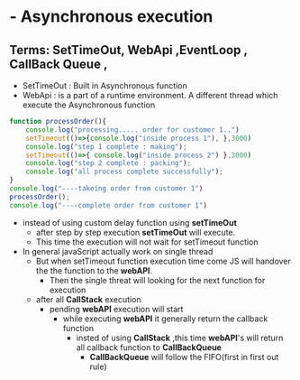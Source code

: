 # - Asynchronous execution
## Terms:  SetTimeOut, WebApi ,EventLoop , CallBack Queue ,
- SetTimeOut : Built in Asynchronous function 
- WebApi : is a part of a runtime environment. A different thread which execute the Asynchronous function
```js 
function processOrder(){
    console.log("processing..... order for customer 1..")
    setTimeout(()=>{console.log("inside process 1"), },3000)
    console.log("step 1 complete : making");
    setTimeout(()=>{ console.log("inside process 2") },3000)
    console.log("step 2 complete : packing");
    console.log("all process complete successfully");  
}
console.log("----takeing order from customer 1")
processOrder();
console.log("----complete order from customer 1")
```

- instead of using custom delay function using __setTimeOut__
  -  after step by step execution __setTimeOut__ will execute.
  -  This time the execution will not wait for setTimeout function
- In general javaScript actually work on single thread
  - But when setTimeout function execution time come JS will handover the the function to the __webAPI__.
    - Then the single threat will looking for the next function for execution
  - after all __CallStack__ execution
    - pending __webAPI__ execution will start
      - while executing __webAPI__ it generally return the callback function
        - insted of using __CallStack__ ,this time __webAPI__'s will return all callback function to __CallBackQueue__
          - __CallBackQueue__ will follow the FIFO(first in first out rule)